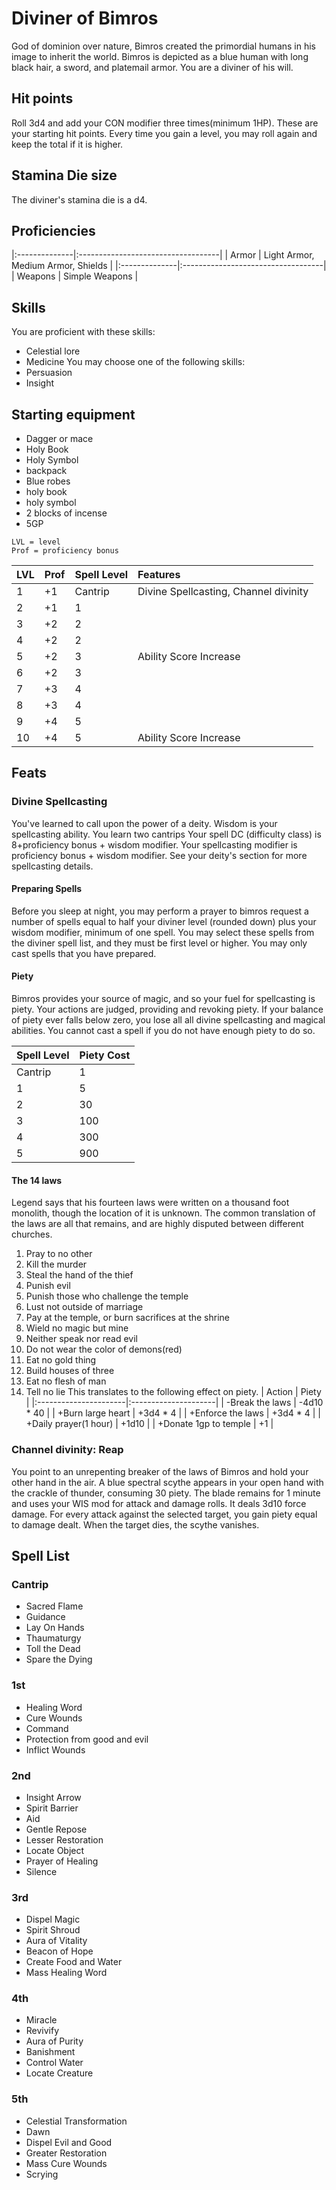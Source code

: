 # Diviner of Bimros
God of dominion over nature, Bimros created the primordial humans in his image to inherit the world. Bimros is depicted as a blue human with long black hair, a sword, and platemail armor. You are a diviner of his will.

## Hit points
Roll 3d4 and add your CON modifier three times(minimum 1HP). These are your starting hit points. Every time you gain a level, you may roll again and keep the total if it is higher.

## Stamina Die size
The diviner's stamina die is a d4.

## Proficiencies
|:--------------|:-----------------------------------|
| Armor         | Light Armor, Medium Armor, Shields |
|:--------------|:-----------------------------------|
| Weapons       | Simple Weapons                     |

## Skills
You are proficient with these skills:
- Celestial lore
- Medicine
You may choose one of the following skills:
- Persuasion
- Insight

## Starting equipment
- Dagger or mace
- Holy Book
- Holy Symbol
- backpack
- Blue robes
- holy book
- holy symbol
- 2 blocks of incense
- 5GP

```
LVL = level
Prof = proficiency bonus
```
| LVL |Prof |Spell Level |        Features                      |
|:----|:----|:-----------|:-------------------------------------|
|   1 | +1  |  Cantrip   | Divine Spellcasting, Channel divinity|
|   2 | +1  |     1      |                                      |
|   3 | +2  |     2      |                                      |
|   4 | +2  |     2      |                                      |
|   5 | +2  |     3      | Ability Score Increase               |
|   6 | +2  |     3      |                                      |
|   7 | +3  |     4      |                                      |
|   8 | +3  |     4      |                                      |
|   9 | +4  |     5      |                                      |
|  10 | +4  |     5      | Ability Score Increase               |

## Feats

### Divine Spellcasting
You've learned to call upon the power of a deity. Wisdom is your spellcasting ability. You learn two cantrips Your spell DC (difficulty class) is 8+proficiency bonus + wisdom modifier. Your spellcasting modifier is proficiency bonus + wisdom modifier. See your deity's section for more spellcasting details.

#### Preparing Spells
Before you sleep at night, you may perform a prayer to bimros request a number of spells equal to half your diviner level (rounded down) plus your wisdom modifier,  minimum of one spell. You may select these spells from the  diviner spell list, and they must be first level or higher. You may only cast spells that you have prepared.

#### Piety
Bimros provides your source of magic, and so your fuel for spellcasting is piety. Your actions are judged, providing and revoking piety. If your balance of piety ever falls below zero, you lose all all divine spellcasting and magical abilities. You cannot cast a spell if you do not have enough piety to do so.

| Spell Level |  Piety Cost |
|:------------|:------------|
| Cantrip     |           1 |
| 1           |           5 |
| 2           |          30 |
| 3           |         100 |
| 4           |         300 |
| 5           |         900 |

#### The 14 laws
Legend says that his fourteen laws were written on a thousand foot monolith, though the location of it is unknown. The common translation of the laws are all that remains, and are highly disputed between different churches.
1. Pray to no other
2. Kill the murder
3. Steal the hand of the thief
4. Punish evil
5. Punish those who challenge the temple
6. Lust not outside of marriage
7. Pay at the temple, or burn sacrifices at the shrine
8. Wield no magic but mine
9. Neither speak nor read evil
10. Do not wear the color of demons(red)
11. Eat no gold thing
12. Build houses of three
13. Eat no flesh of man
14. Tell no lie
This translates to the following effect on piety.
| Action                |         Piety        |
|:----------------------|:---------------------|
| -Break the laws       |      -4d10 * 40      |
| +Burn large heart     |      +3d4  * 4       |
| +Enforce the laws     |      +3d4  * 4       |
| +Daily prayer(1 hour) |      +1d10           |
| +Donate 1gp to temple |      +1              |


### Channel divinity: Reap
You point to an unrepenting breaker of the laws of Bimros and hold your other hand in the air. A blue spectral scythe appears in your open hand with the crackle of thunder, consuming 30 piety. The blade remains for 1 minute and uses your WIS mod for attack and damage rolls. It deals 3d10 force damage. For every attack against the selected target, you gain piety equal to damage dealt. When the target dies, the scythe vanishes.

## Spell List

### Cantrip
- Sacred Flame
- Guidance
- Lay On Hands
- Thaumaturgy
- Toll the Dead
- Spare the Dying

### 1st
- Healing Word
- Cure Wounds
- Command 
- Protection from good and evil
- Inflict Wounds

### 2nd
- Insight Arrow
- Spirit Barrier
- Aid
- Gentle Repose
- Lesser Restoration
- Locate Object
- Prayer of Healing
- Silence

### 3rd
- Dispel Magic
- Spirit Shroud
- Aura of Vitality
- Beacon of Hope
- Create Food and Water
- Mass Healing Word

### 4th
- Miracle
- Revivify
- Aura of Purity
- Banishment
- Control Water
- Locate Creature

### 5th
- Celestial Transformation
- Dawn
- Dispel Evil and Good
- Greater Restoration
- Mass Cure Wounds
- Scrying